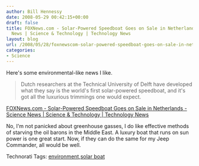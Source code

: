 ```yaml
---
author: Bill Hennessy
date: 2008-05-29 00:42:15+00:00
draft: false
title: FOXNews.com - Solar-Powered Speedboat Goes on Sale in Netherlands - Science
  News | Science & Technology | Technology News
layout: blog
url: /2008/05/28/foxnewscom-solar-powered-speedboat-goes-on-sale-in-netherlands-science-news-science-technology-technology-news/
categories:
- Science
---
```


Here's some environmental-like news I like.

> Dutch researchers at the Technical University of Delft have developed what they say is the world's first solar-powered speedboat, and it's got all the luxurious trimmings one would expect.
> 
> 

[FOXNews.com - Solar-Powered Speedboat Goes on Sale in Netherlands - Science News | Science & Technology | Technology News](https://www.foxnews.com/story/0,2933,359204,00.html)

No, I'm not panicked about greenhouse gasses, I do like effective methods of starving the oil barons in the Middle East. A luxury boat that runs on sun power is one great start. Now, if they can do the same for my Jeep Commander, all would be well. 

Technorati Tags: [environment](https://technorati.com/tags/environment),[solar boat](https://technorati.com/tags/solar%20boat)
